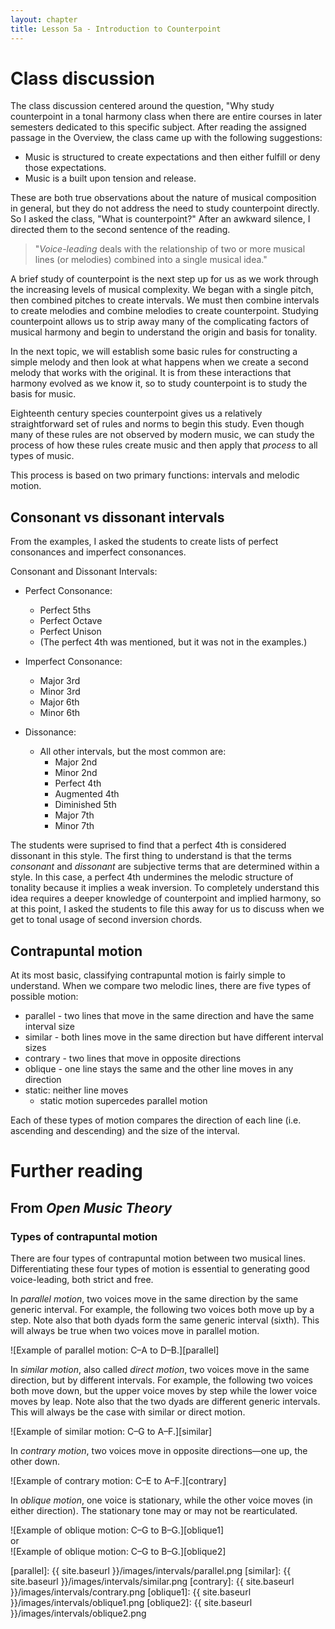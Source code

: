 ```yaml
---
layout: chapter
title: Lesson 5a - Introduction to Counterpoint
---
```


# Class discussion

The class discussion centered around the question, "Why study counterpoint in a tonal harmony class when there are entire courses in later semesters dedicated to this specific subject. After reading the assigned passage in the Overview, the class came up with the following suggestions:
- Music is structured to create expectations and then either fulfill or deny those expectations. 
- Music is a built upon tension and release.

These are both true observations about the nature of musical composition in general, but they do not address the need to study counterpoint directly. So I asked the class, "What is counterpoint?" After an awkward silence, I directed them to the second sentence of the reading. 

>"*Voice-leading* deals with the relationship of two or more musical lines (or melodies) combined into a single musical idea." 

A brief study of counterpoint is the next step up for us as we work through the increasing levels of musical complexity. We began with a single pitch, then combined pitches to create intervals. We must then combine intervals to create melodies and combine melodies to create counterpoint. Studying counterpoint allows us to strip away many of the complicating factors of musical harmony and begin to understand the origin and basis for tonality. 

In the next topic, we will establish some basic rules for constructing a simple melody and then look at what happens when we create a second melody that works with the original. It is from these interactions that harmony evolved as we know it, so to study counterpoint is to study the basis for music. 

Eighteenth century species counterpoint gives us a relatively straightforward set of rules and norms to begin this study. Even though many of these rules are not observed by modern music, we can study the process of how these rules create music and then apply that *process* to all types of music.

This process is based on two primary functions: intervals and melodic motion.

## Consonant vs dissonant intervals

From the examples, I asked the students to create lists of perfect consonances and imperfect consonances.

Consonant and Dissonant Intervals:
- Perfect Consonance:
    - Perfect 5ths
    - Perfect Octave
    - Perfect Unison
    - (The perfect 4th was mentioned, but it was not in the examples.)

- Imperfect Consonance:
    - Major 3rd
    - Minor 3rd
    - Major 6th
    - Minor 6th
    
- Dissonance:
    - All other intervals, but the most common are:
        - Major 2nd
        - Minor 2nd
        - Perfect 4th
        - Augmented 4th
        - Diminished 5th
        - Major 7th
        - Minor 7th
    
The students were suprised to find that a perfect 4th is considered dissonant in this style. The first thing to understand is that the terms *consonant* and *dissonant* are subjective terms that are determined within a style. In this case, a perfect 4th undermines the melodic structure of tonality because it implies a weak inversion. To completely understand this idea requires a deeper knowledge of counterpoint and implied harmony, so at this point, I asked the students to file this away for us to discuss when we get to tonal usage of second inversion chords.

## Contrapuntal motion

At its most basic, classifying contrapuntal motion is fairly simple to understand. When we compare two melodic lines, there are five types of possible motion:
- parallel - two lines that move in the same direction and have the same interval size
- similar - both lines move in the same direction but have different interval sizes
- contrary - two lines that move in opposite directions
- oblique - one line stays the same and the other line moves in any direction
- static: neither line moves 
  - static motion supercedes parallel motion

Each of these types of motion compares the direction of each line (i.e. ascending and descending) and the size of the interval. 

# Further reading

## From *Open Music Theory*

### Types of contrapuntal motion

There are four types of contrapuntal motion between two musical lines. Differentiating these four types of motion is essential to generating good voice-leading, both strict and free.

In *parallel motion*, two voices move in the same direction by the same generic interval. For example, the following two voices both move up by a step. Note also that both dyads form the same generic interval (sixth). This will always be true when two voices move in parallel motion.

![Example of parallel motion: C–A to D–B.][parallel]

In *similar motion*, also called *direct motion*, two voices move in the same direction, but by different intervals. For example, the following two voices both move down, but the upper voice moves by step while the lower voice moves by leap. Note also that the two dyads are different generic intervals. This will always be the case with similar or direct motion.

![Example of similar motion: C–G to A–F.][similar]

In *contrary motion*, two voices move in opposite directions—one up, the other down.

![Example of contrary motion: C–E to A–F.][contrary]

In *oblique motion*, one voice is stationary, while the other voice moves (in either direction). The stationary tone may or may not be rearticulated.

![Example of oblique motion: C–G to B–G.][oblique1]  
or  
![Example of oblique motion: C–G to B–G.][oblique2]



[parallel]: {{ site.baseurl }}/images/intervals/parallel.png
[similar]: {{ site.baseurl }}/images/intervals/similar.png
[contrary]: {{ site.baseurl }}/images/intervals/contrary.png
[oblique1]: {{ site.baseurl }}/images/intervals/oblique1.png
[oblique2]: {{ site.baseurl }}/images/intervals/oblique2.png
